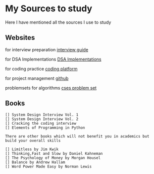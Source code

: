 # My Sources to study
Here I have mentioned all the sources I use to study 

## Websites

for interview preparation
[interview guide](https://www.techinterviewhandbook.org/software-engineering-interview-guide)

for DSA Implementations
[DSA Implementations](https://www.geeksforgeeks.org)

for coding practice
[coding platform](https://leetcode.com)

for project management
[github](https://github.com)

problemsets for algorithms
[cses problem set](https://cses.fi/problemset/)

## Books

    [] System Design Interview Vol. 1
    [] System Design Interview Vol. 2
    [] Cracking the coding interview
    [] Elements of Programming in Python

    There are other books which will not benefit you in academics but build your overall skills

    [] Limitless by Jim Kwik
    [] Thinking,Fast and Slow by Daniel Kahneman
    [] The Psychology of Money by Morgan Housel
    [] Balance by Andrew Hallam
    [] Word Power Made Easy by Norman Lewis
 
